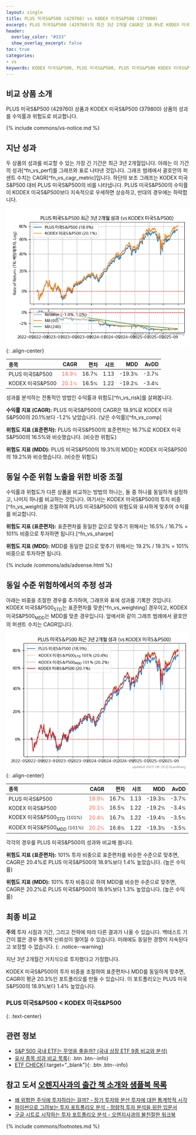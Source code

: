 ```yaml
---
layout: single
title: PLUS 미국S&P500 (429760) vs KODEX 미국S&P500 (379800)
excerpt: PLUS 미국S&P500 (429760)의 최근 3년 2개월 CAGR은 18.9%로 KODEX 미국S&P500 (379800)의 20.1%보다 -1.2% 낮았습니다.
header:
  overlay_color: "#333"
  show_overlay_excerpt: false
toc: true
categories:
- vs
keywords: KODEX 미국S&P500, PLUS 미국S&P500, PLUS 미국S&P500 KODEX 미국S&P500 비교, 429760, 379800, 429760 429760 비교
---
```


## 비교 상품 소개


PLUS 미국S&P500 (429760) 상품과 KODEX 미국S&P500 (379800) 상품의 성과를 수익률과 위험도로 비교합니다.





{% include commons/vs-notice.md %}

## 지난 성과

두 상품의 성과를 비교할 수 있는 가장 긴 기간은 최근 3년 2개월입니다. 아래는 이 기간의 성과[^fn_vs_perf]를 그래프와 표로 나타낸 것입니다.
그래프 범례에서 괄호안의 퍼센트 수치는 CAGR[^fn_vs_cagr_metric]입니다.
하단의 보조 그래프는 KODEX 미국S&P500 대비 PLUS 미국S&P500의 비를 나타냅니다.
PLUS 미국S&P500의 수익률이 KODEX 미국S&P500보다 지속적으로 우세하면 상승하고, 반대의 경우에는 하락합니다.

![PLUS 미국S&P500](/vs/images/429760-vs-379800_dual.png){: .align-center}

| **종목** | **CAGR** | **편차** | **샤프** | **MDD** | **AvDD** |
| :------------ | ------: | -----------: | -------: | ------: | -------: |
| PLUS 미국S&P500 | <span style="color: tomato">18.9<small>%</small></span> | 16.7<small>%</small> | 1.13 | -19.3<small>%</small> | -3.7<small>%</small> |
| KODEX 미국S&P500 | <span style="color: tomato">20.1<small>%</small></span> | 16.5<small>%</small> | 1.22 | -19.2<small>%</small> | -3.4<small>%</small> |

<!-- more -->


성과를 분석하는 전통적인 방법인 수익률과 위험도[^fn_vs_risk]를 살펴봅니다.

**수익률 지표 (CAGR):** PLUS 미국S&P500의 CAGR은 18.9%로 KODEX 미국S&P500의 20.1%보다 -1.2% 낮았습니다. (낮은 수익률)[^fn_vs_comp]

**위험도 지표 (표준편차):** PLUS 미국S&P500의 표준편차는 16.7%로 KODEX 미국S&P500의 16.5%와 비슷했습니다. (비슷한 위험도)

**위험도 지표 (MDD):** PLUS 미국S&P500의 19.3%의 MDD는 KODEX 미국S&P500의 19.2%와 비슷했습니다. (비슷한 위험도)



## 동일 수준 위험 노출을 위한 비중 조절

수익률과 위험도가 다른 상품을 비교하는 방법의 하나는, 둘 중 하나를 동일하게 설정하고, 나머지 하나를 비교하는 것입니다.
여기서는 KODEX 미국S&P500의 투자 비중[^fn_vs_weight]을 조절하여 PLUS 미국S&P500의 위험도와 유사하게 맞추어 수익률를 비교합니다.

**위험도 지표 (표준편차):** 표준편차를 동일한 값으로 맞추기 위해서는 16.5% / 16.7% = 101% 비중으로 투자하면 됩니다.[^fn_vs_sharpe]

**위험도 지표 (MDD):** MDD를 동일한 값으로 맞추기 위해서는 19.2% / 19.3% = 101% 비중으로 투자하면 됩니다.


{% include /commons/ads/adsense.html %}



## 동일 수준 위험하에서의 추정 성과

아래는 비중을 조절한 경우를 추가하여, 그래프와 표에 성과를 기록한 것입니다.
KODEX 미국S&P500<sub>STD</sub>는 표준편차를 맞춘[^fn_vs_weighting] 경우이고, KODEX 미국S&P500<sub>MDD</sub>는 MDD를 맞춘 경우입니다.
앞에서와 같이 그래프 범례에서 괄호안의 퍼센트 수치는 CAGR입니다.


![PLUS 미국S&P500](/vs/images/429760-vs-379800.png){: .align-center}



| **종목** | **CAGR** | **편차** | **샤프** | **MDD** | **AvDD** |
| :------------ | ------: | -----------: | -------: | ------: | -------: |
| PLUS 미국S&P500 | <span style="color: tomato">18.9<small>%</small></span> | 16.7<small>%</small> | 1.13 | -19.3<small>%</small> | -3.7<small>%</small> |
| KODEX 미국S&P500 | <span style="color: tomato">20.1<small>%</small></span> | 16.5<small>%</small> | 1.22 | -19.2<small>%</small> | -3.4<small>%</small> |
| KODEX 미국S&P500<sub>STD</sub> <small>(101%)</small> | <span style="color: tomato">20.4<small>%</small></span> | 16.7<small>%</small> | 1.22 | -19.4<small>%</small> | -3.5<small>%</small> |
| KODEX 미국S&P500<sub>MDD</sub> <small>(101%)</small> | <span style="color: tomato">20.2<small>%</small></span> | 16.6<small>%</small> | 1.22 | -19.3<small>%</small> | -3.5<small>%</small> |



각각의 경우를 PLUS 미국S&P500의 성과와 비교해 봅니다.

**위험도 지표 (표준편차):** 101% 투자 비중으로 표준편차를 비슷한 수준으로 맞추면, CAGR은 20.4%로 PLUS 미국S&P500의 18.9%보다 1.4% 높았습니다. (높은 수익률)

**위험도 지표 (MDD):** 101% 투자 비중으로 하여 MDD를 비슷한 수준으로 맞추면, CAGR은 20.2%로 PLUS 미국S&P500의 18.9%보다 1.3% 높았습니다. (높은 수익률)




## 최종 비교

**주의** 투자 시점과 기간, 그리고 전략에 따라 다른 결과가 나올 수 있습니다. 백테스트 기간이 짧은 경우 통계적 신뢰성이 떨어질 수 있습니다. 미래에도 동일한 경향이 지속된다고 보장할 수 없습니다.
{: .notice--warning}

지난 3년 2개월간 거치식으로 투자했다고 가정합니다.

KODEX 미국S&P500의 투자 비중을 조절하여 표준편차나 MDD를 동일하게 맞추면, CAGR이 평균 20.3%인 포트폴리오를 만들 수 있습니다.
이 포트폴리오는 PLUS 미국S&P500의 18.9%보다 1.4% 높았습니다.

### PLUS 미국S&P500 &lt; KODEX 미국S&P500
{: .text-center}


## 관련 정보

- [S&P 500 국내 ETF는 무엇을 좋을까? (국내 상장 ETF 9종 비교와 분석)](https://kongdori.tistory.com/309)
- [유사 종목 성과 비교 목록](/vs/){: .btn .btn--info}
- [ETF CHECK](https://www.etfcheck.co.kr/mobile/etpitem/379800/compare?compCode%5B%5D=429760){:target="_blank"}{: .btn .btn--info}


## 참고 도서 [오렌지사과의 출간 책 소개와 샘플북 목록](https://kongdori.tistory.com/691)

- [왜 위험한 주식에 투자하라는 걸까? - 장기 투자와 분산 투자에 대한 통계학적 시각](https://kongdori.tistory.com/421)
- [파이썬으로 그려보는 투자 포트폴리오 분석  - 정량적 투자 분석을 위한 입문서](https://kongdori.tistory.com/643)
- [구글 시트로 시작하는 투자 포트폴리오 분석 - 오렌지사과의 불친절한 워크북](https://kongdori.tistory.com/449)

{% include commons/footnotes.md %}